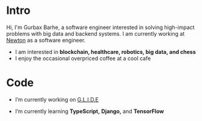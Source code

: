 <h1 align="left">Intro</h1>
<p align="left">
  Hi, I'm Gurbax Barhe, a software engineer interested in solving high-impact problems with big data and backend systems. 
  I am currently working at <a href="https://www.newton.co/">Newton</a> as a software engineer.
</p>



- I am interested in **blockchain, healthcare, robotics, big data, and chess**
- I enjoy the occasional overpriced coffee at a cool cafe

  


<h1 align="left">Code</h1>

- I’m currently working on [G.L.I.D.E](https://github.com/gurbaxbarhe/G.L.I.D.E)

- I’m currently learning **TypeScript,** **Django,** and **TensorFlow**
